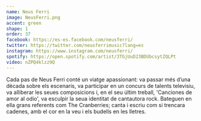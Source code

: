 ```yaml
---
name: Neus Ferri
image: NeusFerri.png
accent: green
shape: 1
order: 37
facebook: https://es-es.facebook.com/neusferri/
twitter: https://twitter.com/neusferrimusic?lang=es
instagram: https://www.instagram.com/neusferri/
spotify: https://open.spotify.com/artist/3TGjUuD23BDUbcsytZQLPt
video: nZPQ4klzz9Q
---
```


Cada pas de Neus Ferri conté un viatge apassionant: va passar més d’una dècada sobre els escenaris, va participar en un concurs de talents televisiu, va alliberar les seues composicions i, en el seu últim treball, 'Canciones de amor al odio', va esculpir la seua identitat de cantautora rock. Bateguen en ella grans referents com The Cranberries; canta i escriu com si trencara cadenes, amb el cor en la veu i els budells en les lletres.